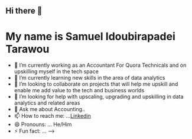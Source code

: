 ## Hi there 👋
# My name is Samuel Idoubirapadei Tarawou 
- 🔭 I’m currently working as an Accountant For Quora Technicals and on upskilling myself in the tech space
- 🌱 I’m currently learning new skills in the area of data analytics 
- 👯 I’m looking to collaborate on projects that will help me upskill and enable me add value to the tech and business worlds
- 🤔 I’m looking for help with upscaling, upgrading and upskilling in data analytics and related areas
- 💬 Ask me about Accounting..
- 📫 How to reach me: ...[Linkedin](https://www.linkedin.com/in/samuel-tarawou-2220bb156?utm_source=share&utm_campaign=share_via&utm_content=profile&utm_medium=android_app)
- 😄 Pronouns: ... He/Him
- ⚡ Fun fact: ...
-->
